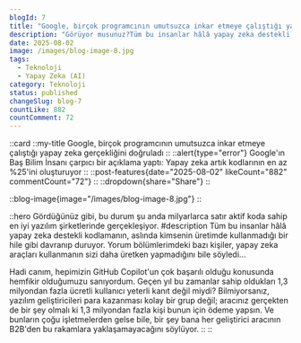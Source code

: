 ```yaml
---
blogId: 7
title: "Google, birçok programcının umutsuzca inkar etmeye çalıştığı yapay zeka gerçekliğini doğruladı"
description: "Görüyor musunuz?Tüm bu insanlar hâlâ yapay zeka destekli kodlamanın, üretimde kimsenin kullanmadığı bir hile gibi davranıyor. Yorum bölümlerimdeki bazı kişiler, yapay zeka araçları kullanmanın sizi daha üretken yapmadığını bile söyledi... Hadi canım, hepimizin GitHub Copilot'un çok başarılı olduğu konusunda hemfikir olduğumuzu sanıyordum. Geçen yıl bu zamanlar sahip oldukları 1,3 milyondan fazla ücretli kullanıcı bunun kanıtı değil miydi? Bilmiyorsanız, yazılım geliştiricileri para kazanması kolay bir grup değil; aracınız gerçekten de bir şey olmalı ki 1,3 milyondan fazla kişi bunun için ödeme yapsın.Ve bunların çoğu işletmelerden gelse bile, bir şey bana her geliştirici aracının B2B'den bu rakamlara yaklaşamayacağını söylüyor."
date: 2025-08-02
image: /images/blog-image-8.jpg
tags:
  - Teknoloji
  - Yapay Zeka (AI)
category: Teknoloji
status: published
changeSlug: blog-7
countLike: 882
countComment: 72
---
```


::card
::my-title
Google, birçok programcının umutsuzca inkar etmeye çalıştığı yapay zeka gerçekliğini doğruladı
::
::alert{type="error"}
Google'ın Baş Bilim İnsanı çarpıcı bir açıklama yaptı: Yapay zeka artık kodlarının en az %25'ini oluşturuyor
::
::post-features{date="2025-08-02" likeCount="882" commentCount="72"}
::
::dropdown{share="Share"}
::

::blog-image{image="/images/blog-image-8.jpg"}
::

::hero
Gördüğünüz gibi, bu durum şu anda milyarlarca satır aktif koda sahip en iyi yazılım şirketlerinde gerçekleşiyor.
#description
Tüm bu insanlar hâlâ yapay zeka destekli kodlamanın, aslında kimsenin üretimde kullanmadığı bir hile gibi davranıp duruyor.
Yorum bölümlerimdeki bazı kişiler, yapay zeka araçları kullanmanın sizi daha üretken yapmadığını bile söyledi...


Hadi canım, hepimizin GitHub Copilot'un çok başarılı olduğu konusunda hemfikir olduğumuzu sanıyordum. Geçen yıl bu zamanlar sahip oldukları 1,3 milyondan fazla ücretli kullanıcı yeterli kanıt değil miydi?
Bilmiyorsanız, yazılım geliştiricileri para kazanması kolay bir grup değil; aracınız gerçekten de bir şey olmalı ki 1,3 milyondan fazla kişi bunun için ödeme yapsın.
Ve bunların çoğu işletmelerden gelse bile, bir şey bana her geliştirici aracının B2B'den bu rakamlara yaklaşamayacağını söylüyor.
::
::
